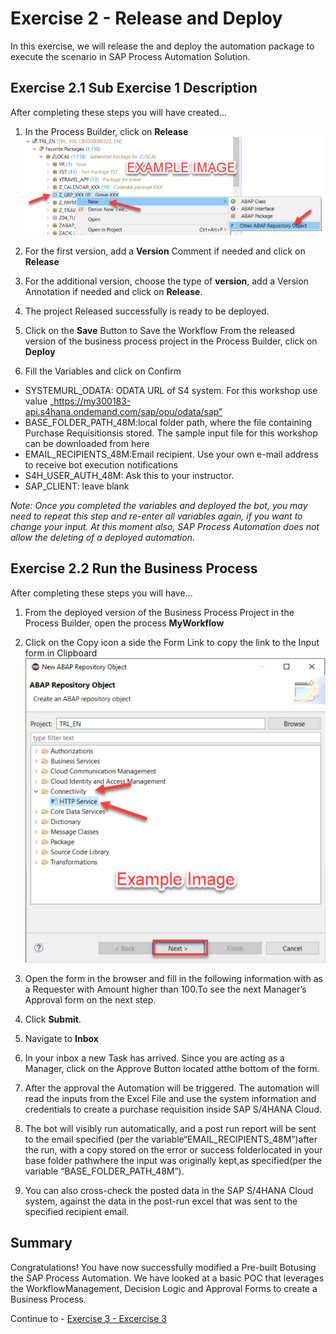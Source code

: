 # Exercise 2 - Release and Deploy

In this exercise, we will release the and deploy the automation package to execute the scenario in SAP Process Automation Solution.

## Exercise 2.1 Sub Exercise 1 Description

After completing these steps you will have created...

1. In the Process Builder, click on <b>Release</b>
<br>![](/exercises/ex2/images/02_01_0010.png)

2.	For the first version, add a <b>Version</b> Comment if needed and click on <b>Release</b>

3. For the additional version, choose the type of <B>version</b>, add a Version Annotation if needed and click on <b>Release</b>.

4. The project Released successfully is ready to be deployed.

5. Click on the <b>Save</b> Button to Save the Workflow From the released version of the business process project in the Process Builder, click on <b>Deploy</b>

6. Fill the Variables and click on Confirm
- SYSTEMURL_ODATA: ODATA URL of S4 system. For this workshop use value „https://my300183-api.s4hana.ondemand.com/sap/opu/odata/sap”
- BASE_FOLDER_PATH_48M:local folder path, where the file containing Purchase Requisitionsis stored. The sample input file for this workshop can be downloaded from here 
- EMAIL_RECIPIENTS_48M:Email recipient. 
Use your own e-mail address to receive bot execution notifications
- S4H_USER_AUTH_48M: Ask this to your instructor.
- SAP_CLIENT: leave blank

<i>Note: Once you completed the variables and deployed the bot, you may need to repeat this step and re-enter all variables again, if you want to change your input. At this moment also, SAP Process Automation does not allow the deleting of a deployed automation.</i>

## Exercise 2.2 Run the Business Process

After completing these steps you will have...

1.	From the deployed version of the Business Process Project in the Process Builder, open the process <b>MyWorkflow</b>


2.	Click on the Copy icon a side the Form Link to copy the link to the Input form in Clipboard
<br>![](/exercises/ex2/images/02_02_0010.png)

3. Open the form in the browser and fill in the following information with as a Requester with Amount higher than 100.To see the next Manager’s Approval form on the next step.

4. Click <b>Submit</b>.

5. Navigate to <b>Inbox</b>

6. In your inbox a new Task has arrived. Since you are acting as a Manager, click on the Approve Button located atthe bottom of the form.

7. After the approval the Automation will be triggered. The automation will read the inputs from the Excel File and use the system information and credentials to create a purchase requisition inside SAP S/4HANA Cloud.

8. The bot will visibly run automatically, and a post run report will be sent to the email specified (per the variable“EMAIL_RECIPIENTS_48M”)after the run, with a copy stored on the error or success folderlocated in your base folder pathwhere the input was originally kept,as specified(per the variable “BASE_FOLDER_PATH_48M”).

9. You can also cross-check the posted data in the SAP S/4HANA Cloud system, against the data in the post-run excel that was sent to the specified recipient email.



## Summary

Congratulations! You have now successfully modified a Pre-built Botusing the SAP Process Automation. We have looked at a basic POC that leverages the WorkflowManagement, Decision Logic and Approval Forms to create a Business Process.

Continue to - [Exercise 3 - Excercise 3 ](../ex3/README.md)
